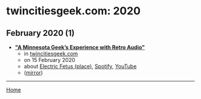 # twincitiesgeek.com: 2020

## February 2020 (1)

 - [**"A Minnesota Geek’s Experience with Retro Audio"**](http://twincitiesgeek.com/2020/02/a-minnesota-geeks-experience-with-retro-audio/)
    - in [twincitiesgeek.com](../../../publications/p-t/twincitiesgeek-com/index.md)
    - on 15 February 2020
    - about [Electric Fetus (place)](../../../topics/place/electric-fetus/index.md), [Spotify](../../../topics/spotify/index.md), [YouTube](../../../topics/youtube/index.md)
    - ([mirror](https://web.archive.org/web/*/http://twincitiesgeek.com/2020/02/a-minnesota-geeks-experience-with-retro-audio/))

----

[Home](../index.md)
